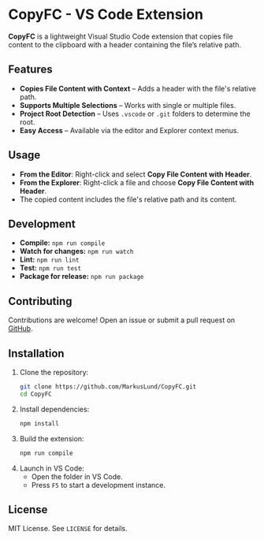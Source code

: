 # CopyFC - VS Code Extension

**CopyFC** is a lightweight Visual Studio Code extension that copies file content to the clipboard with a header containing the file’s relative path.

## Features

- **Copies File Content with Context** – Adds a header with the file's relative path.
- **Supports Multiple Selections** – Works with single or multiple files.
- **Project Root Detection** – Uses `.vscode` or `.git` folders to determine the root.
- **Easy Access** – Available via the editor and Explorer context menus.

## Usage

- **From the Editor**: Right-click and select **Copy File Content with Header**.
- **From the Explorer**: Right-click a file and choose **Copy File Content with Header**.
- The copied content includes the file's relative path and its content.

## Development

- **Compile:** `npm run compile`
- **Watch for changes:** `npm run watch`
- **Lint:** `npm run lint`
- **Test:** `npm run test`
- **Package for release:** `npm run package`

## Contributing

Contributions are welcome! Open an issue or submit a pull request on [GitHub](https://github.com/MarkusLund/CopyFC/issues).

## Installation

1. Clone the repository:
   ```bash
   git clone https://github.com/MarkusLund/CopyFC.git
   cd CopyFC
   ```
2. Install dependencies:
   ```bash
   npm install
   ```
3. Build the extension:
   ```bash
   npm run compile
   ```
4. Launch in VS Code:
   - Open the folder in VS Code.
   - Press `F5` to start a development instance.

## License

MIT License. See `LICENSE` for details.
